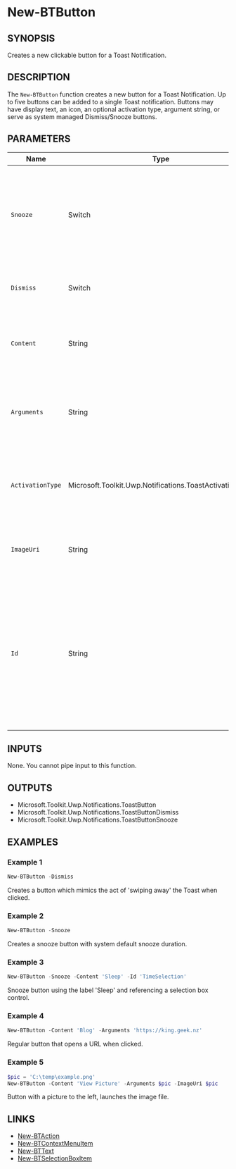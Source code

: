 # New-BTButton

## SYNOPSIS

Creates a new clickable button for a Toast Notification.

## DESCRIPTION

The `New-BTButton` function creates a new button for a Toast Notification.
Up to five buttons can be added to a single Toast notification. Buttons may have display text, an icon, an optional activation type, argument string, or serve as system managed Dismiss/Snooze buttons.

## PARAMETERS

| Name           | Type                                                    | Description                                                                                                                                                                                                                  |
|----------------|---------------------------------------------------------|------------------------------------------------------------------------------------------------------------------------------------------------------------------------------------------------------------------------------|
| `Snooze`       | Switch                                                  | Creates a system-handled snooze button. When paired with a selection box on the toast, the snooze time is customizable.                                                               |
| `Dismiss`      | Switch                                                  | Creates a system-handled dismiss button.                                                                                                                                               |
| `Content`      | String                                                  | The text to display on this button. For system buttons, this overrides the default label.                                                                                              |
| `Arguments`    | String                                                  | App-defined string to pass when the button is pressed. Often a URI or file path to open.                                                                                              |
| `ActivationType`| Microsoft.Toolkit.Uwp.Notifications.ToastActivationType| Defines the activation type that triggers when the button is pressed. Defaults to Protocol.                                                                                            |
| `ImageUri`     | String                                                  | Path or URI of an image icon to display next to the button label.                                                                                                                      |
| `Id`           | String                                                  | Specifies an ID associated with another toast control (textbox or selection box). For standard buttons, this aligns the button next to a control; for snooze buttons, associates with a selection box.                      |

## INPUTS

None. You cannot pipe input to this function.

## OUTPUTS

- Microsoft.Toolkit.Uwp.Notifications.ToastButton
- Microsoft.Toolkit.Uwp.Notifications.ToastButtonDismiss
- Microsoft.Toolkit.Uwp.Notifications.ToastButtonSnooze

## EXAMPLES

### Example 1

```powershell
New-BTButton -Dismiss
```

Creates a button which mimics the act of 'swiping away' the Toast when clicked.

### Example 2

```powershell
New-BTButton -Snooze
```

Creates a snooze button with system default snooze duration.

### Example 3

```powershell
New-BTButton -Snooze -Content 'Sleep' -Id 'TimeSelection'
```

Snooze button using the label 'Sleep' and referencing a selection box control.

### Example 4

```powershell
New-BTButton -Content 'Blog' -Arguments 'https://king.geek.nz'
```

Regular button that opens a URL when clicked.

### Example 5

```powershell
$pic = 'C:\temp\example.png'
New-BTButton -Content 'View Picture' -Arguments $pic -ImageUri $pic
```

Button with a picture to the left, launches the image file.

## LINKS

- [New-BTAction](New-BTAction.md)
- [New-BTContextMenuItem](New-BTContextMenuItem.md)
- [New-BTText](New-BTText.md)
- [New-BTSelectionBoxItem](New-BTSelectionBoxItem.md)
